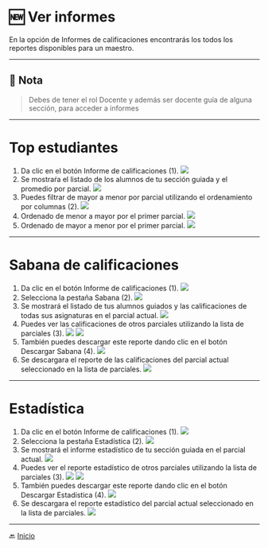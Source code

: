 # 🆕 Ver informes

En la opción de Informes de calificaciones encontrarás los todos los reportes disponibles para un maestro.

---

## 📝 Nota

> Debes de tener el rol Docente y además ser docente guía de alguna sección, para acceder a informes
---

# Top estudiantes

1. Da clic en el botón Informe de calificaciones (1).
   ![](../../assets/INformes/1.png)
2. Se mostraŕa el listado de los alumnos de tu sección guiada y el promedio por parcial.
   ![](../../assets/INformes/2.png)
3. Puedes filtrar de mayor a menor por parcial utilizando el ordenamiento por columnas (2).
   ![](../../assets/INformes/3.png)
4. Ordenado de menor a mayor por el primer parcial.
   ![](../../assets/INformes/4.png)
5. Ordenado de mayor a menor por el primer parcial.
   ![](../../assets/INformes/5.png)

---

   <div style="page-break-after: always;"></div>

# Sabana de calificaciones

1. Da clic en el botón Informe de calificaciones (1).
   ![](../../assets/INformes/1.png)
2. Selecciona la pestaña Sabana (2).
   ![](../../assets/INformes/6.png)
3. Se mostrará el listado de tus alumnos guiados y las calificaciones de todas sus asignaturas en el parcial actual.
   ![](../../assets/INformes/7.png)
4. Puedes ver las calificaciones de otros parciales utilizando la lista de parciales (3).
   ![](../../assets/INformes/8.png)
   ![](../../assets/INformes/9.png)
5. También puedes descargar este reporte dando clic en el botón Descargar Sabana (4).
   ![](../../assets/INformes/10.png)
6. Se descargara el reporte de las calificaciones del parcial actual seleccionado en la lista de parciales.
   ![](../../assets/INformes/11.png)
---

   <div style="page-break-after: always;"></div>

# Estadística

1. Da clic en el botón Informe de calificaciones (1).
   ![](../../assets/INformes/1.png)
2. Selecciona la pestaña Estadística (2).
   ![](../../assets/INformes/12.png)
3. Se mostrará el informe estadístico de tu sección guiada en el parcial actual.
   ![](../../assets/INformes/13.png)
4. Puedes ver el reporte estadístico de otros parciales utilizando la lista de parciales (3).
   ![](../../assets/INformes/14.png)
   ![](../../assets/INformes/15.png)
5. También puedes descargar este reporte dando clic en el botón Descargar Estadística (4).
   ![](../../assets/INformes/16.png)
6. Se descargara el reporte estadístico del parcial actual seleccionado en la lista de parciales.
   ![](../../assets/INformes/17.png)
---

🔙 [Inicio](../../Index.md)


